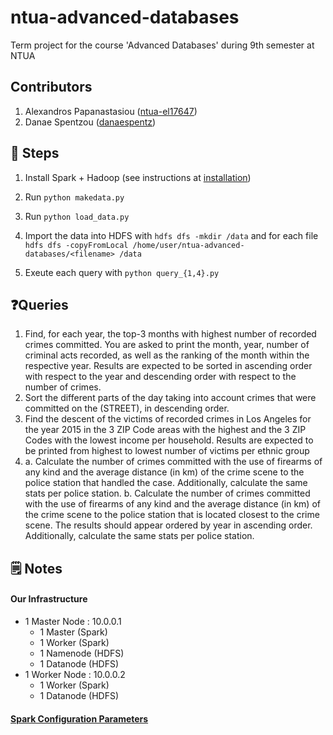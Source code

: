 # ntua-advanced-databases
Term project for the course 'Advanced Databases' during 9th semester at NTUA

## Contributors
1. Alexandros Papanastasiou ([ntua-el17647](https://github.com/ntua-el17647))
1. Danae Spentzou ([danaespentz](https://github.com/danaespentz))


## 👣 Steps
1. Install Spark + Hadoop (see instructions at [installation](https://colab.research.google.com/drive/1eE5FXf78Vz0KmBK5W8d4EUvEFATrVLmr?usp=drive_link))

2. Run `python makedata.py`
   
3. Run `python load_data.py`
    
4. Import the data into HDFS with `hdfs dfs -mkdir /data`
   and for each file `hdfs dfs -copyFromLocal /home/user/ntua-advanced-databases/<filename> /data`

5. Exeute each query with `python query_{1,4}.py`

## ❓Queries
1. Find, for each year, the top-3 months with highest number of recorded crimes committed. You are asked to print the month, year, number of criminal acts recorded,
   as well as the ranking of the month within the respective year. Results are expected to be sorted in ascending order with respect to the year and descending order
   with respect to the number of crimes.
2. Sort the different parts of the day taking into account crimes that were committed on the (STREET), in descending order.
3. Find the descent of the victims of recorded crimes in Los Angeles for the year 2015 in the 3 ZIP Code areas with the highest and the 3 ZIP Codes with the lowest income
   per household. Results are expected to be printed from highest to lowest number of victims per ethnic group
4. a. Calculate the number of crimes committed with the use of firearms of any kind and the average distance (in km) of the crime scene to the police station that handled the case.
   Additionally, calculate the same stats per police station.
   b. Calculate the number of crimes committed with the use of firearms of any kind and the average distance (in km) of the crime scene to the police station that is located
   closest to the crime scene. The results should appear ordered by year in ascending order. Additionally, calculate the same stats per police station.

## 🗒️ Notes
#### Our Infrastructure
- 1 Master Node : 10.0.0.1
    - 1 Master (Spark)
    - 1 Worker (Spark)
    - 1 Namenode (HDFS)
    - 1 Datanode (HDFS)
- 1 Worker Node : 10.0.0.2
    - 1 Worker (Spark)
    - 1 Datanode (HDFS)

#### [Spark Configuration Parameters](https://spark.apache.org/docs/latest/configuration.html)
